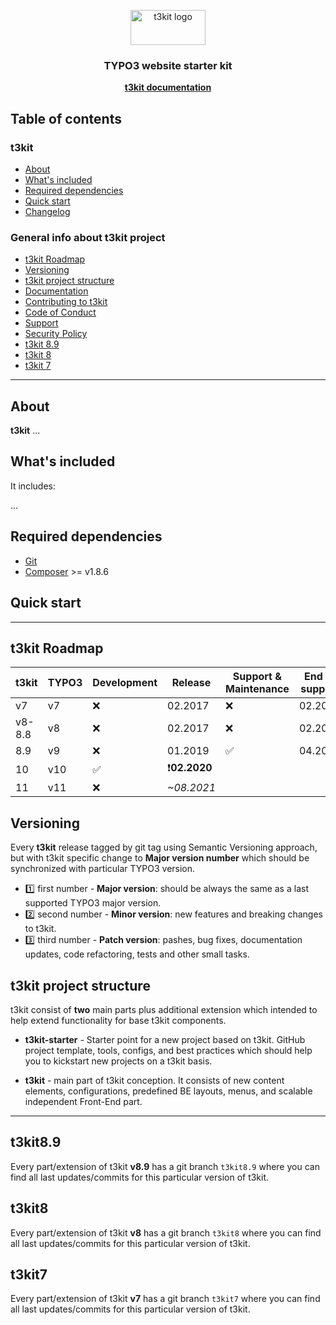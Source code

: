 <p align="center">
    <a href="http://t3kit.com/">
        <img src="http://t3kit.com/fileadmin/example_content/images/logo.png" alt="t3kit logo" width="120" height="56">
    </a>
</p>

<h3 align="center">TYPO3 website starter kit</h3>
<p align="center"><a href="https://t3kit.gitbook.io/doc/"><strong>t3kit documentation</strong></a></p>

## Table of contents

### t3kit

- [About](#about)
- [What's included](#whats-included)
- [Required dependencies](#required-dependencies)
- [Quick start](#quick-start)
- [Changelog](CHANGELOG.md)

### General info about t3kit project

- [t3kit Roadmap](#t3kit-roadmap)
- [Versioning](#versioning)
- [t3kit project structure](#t3kit-project-structure)
- [Documentation](https://t3kit.gitbook.io/doc)
- [Contributing to t3kit](https://github.com/t3kit/.github/blob/master/CONTRIBUTING.md)
- [Code of Conduct](https://github.com/t3kit/.github/blob/master/CODE_OF_CONDUCT.md)
- [Support](https://github.com/t3kit/.github/blob/master/SUPPORT.md)
- [Security Policy](https://github.com/t3kit/.github/blob/master/SECURITY.md)
- [t3kit 8.9](#t3kit89)
- [t3kit 8](#t3kit8)
- [t3kit 7](#t3kit7)

***

## About

**t3kit** ...

## What's included

It includes:

...

## Required dependencies

- [Git](https://git-scm.com/)
- [Composer](https://getcomposer.org/) >= v1.8.6

## Quick start

***

## t3kit Roadmap

|t3kit |TYPO3|Development|Release|Support & Maintenance|End of support|
|------|-----|-----------|-------|---------------------|--------------|
|v7    |v7   |❌         |02.2017|❌                   |02.2017       |
|v8-8.8|v8   |❌         |02.2017|❌                   |02.2019       |
|8.9   |v9   |❌         |01.2019|✅                   |04.2020       |
|10    |v10  |✅         |❗**02.2020**|               |              |
|11    |v11  |:x:        |_~08.2021_|                  |              |

## Versioning

Every **t3kit** release tagged by git tag using Semantic Versioning approach, but with t3kit specific change to **Major version number** which should be synchronized with particular TYPO3 version.

- 1️⃣ first number - **Major version**: should be always the same as a last supported TYPO3 major version.
- 2️⃣ second number - **Minor version**: new features and breaking changes to t3kit.
- 3️⃣ third number - **Patch version**: pashes, bug fixes, documentation updates, code refactoring, tests and other small tasks.

## t3kit project structure

t3kit consist of **two** main parts plus additional extension which intended to help extend functionality for base t3kit components.

- **t3kit-starter** - Starter point for a new project based on t3kit. GitHub project template, tools, configs, and best practices which should help you to kickstart new projects on a t3kit basis.

- **t3kit** - main part of t3kit conception. It consists of new content elements, configurations, predefined BE layouts, menus, and scalable independent Front-End part.

***

## t3kit8.9

Every part/extension of t3kit **v8.9** has a git branch `t3kit8.9` where you can find all last updates/commits for this particular version of t3kit.

## t3kit8

Every part/extension of t3kit **v8** has a git branch `t3kit8` where you can find all last updates/commits for this particular version of t3kit.

## t3kit7

Every part/extension of t3kit **v7** has a git branch `t3kit7` where you can find all last updates/commits for this particular version of t3kit.
